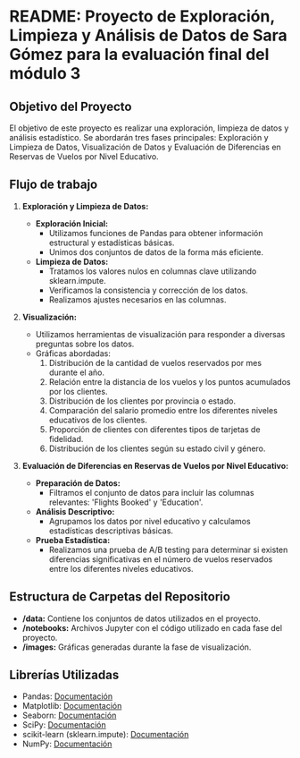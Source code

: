# README: Proyecto de Exploración, Limpieza y Análisis de Datos de Sara Gómez para la evaluación final del módulo 3

## Objetivo del Proyecto
El objetivo de este proyecto es realizar una exploración, limpieza de datos y análisis estadístico. Se abordarán tres fases principales: Exploración y Limpieza de Datos, Visualización de Datos y Evaluación de Diferencias en Reservas de Vuelos por Nivel Educativo.

## Flujo de trabajo
1. **Exploración y Limpieza de Datos:**
   - **Exploración Inicial:**
     - Utilizamos funciones de Pandas para obtener información estructural y estadísticas básicas.
     - Unimos dos conjuntos de datos de la forma más eficiente.
   - **Limpieza de Datos:**
     - Tratamos los valores nulos en columnas clave utilizando sklearn.impute.
     - Verificamos la consistencia y corrección de los datos.
     - Realizamos ajustes necesarios en las columnas.

2. **Visualización:**
   - Utilizamos herramientas de visualización para responder a diversas preguntas sobre los datos.
   - Gráficas abordadas:
     1. Distribución de la cantidad de vuelos reservados por mes durante el año.
     2. Relación entre la distancia de los vuelos y los puntos acumulados por los clientes.
     3. Distribución de los clientes por provincia o estado.
     4. Comparación del salario promedio entre los diferentes niveles educativos de los clientes.
     5. Proporción de clientes con diferentes tipos de tarjetas de fidelidad.
     6. Distribución de los clientes según su estado civil y género.

3. **Evaluación de Diferencias en Reservas de Vuelos por Nivel Educativo:**
   - **Preparación de Datos:**
     - Filtramos el conjunto de datos para incluir las columnas relevantes: 'Flights Booked' y 'Education'.
   - **Análisis Descriptivo:**
     - Agrupamos los datos por nivel educativo y calculamos estadísticas descriptivas básicas.
   - **Prueba Estadística:**
     - Realizamos una prueba de A/B testing para determinar si existen diferencias significativas en el número de vuelos reservados entre los diferentes niveles educativos.

## Estructura de Carpetas del Repositorio
- **/data:** Contiene los conjuntos de datos utilizados en el proyecto.
- **/notebooks:** Archivos Jupyter con el código utilizado en cada fase del proyecto.
- **/images:** Gráficas generadas durante la fase de visualización.

## Librerías Utilizadas
- Pandas: [Documentación](https://pandas.pydata.org/pandas-docs/stable/index.html)
- Matplotlib: [Documentación](https://matplotlib.org/stable/contents.html)
- Seaborn: [Documentación](https://seaborn.pydata.org/)
- SciPy: [Documentación](https://docs.scipy.org/doc/)
- scikit-learn (sklearn.impute): [Documentación](https://scikit-learn.org/stable/modules/impute.html)
- NumPy: [Documentación](https://numpy.org/doc/stable/)